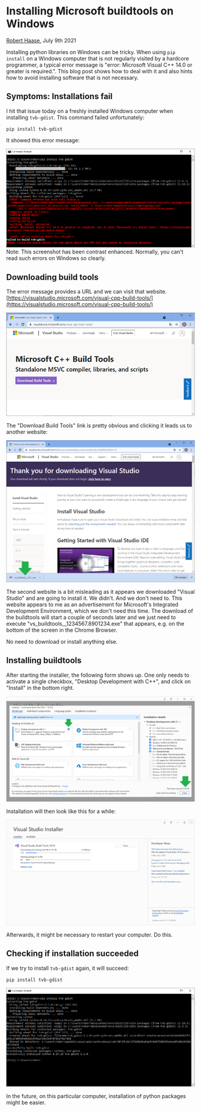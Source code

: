 # Installing Microsoft buildtools on Windows
[Robert Haase](../readme.md), July 9th 2021

Installing python libraries on Windows can be tricky. When using `pip install` on a Windows computer that is not regularly visited by a hardcore programmer, a typical error message is "error: Microsoft Visual C++ 14.0 or greater is required.".
This blog post shows how to deal with it and also hints how to avoid installing software that is not necessary.

## Symptoms: Installations fail
I hit that issue today on a freshly installed Windows computer when installing `tvb-gdist`. This command failed unfortunately:

```
pip install tvb-gdist
```

It showed this error message:

![](error.png)
Note: This screenshot has been contrast enhanced. Normally, you can't read such errors on Windows so clearly.

## Downloading build tools
The error message provides a URL and we can visit that website.
[https://visualstudio.microsoft.com/visual-cpp-build-tools/](https://visualstudio.microsoft.com/visual-cpp-build-tools/)

![](download1.png)

The "Download Build Tools" link is pretty obvious and clicking it leads us to another website:

![](download2.png)

The second website is a bit misleading as it appears we downloaded "Visual Studio" and are going to install it. 
We didn't. And we don't need to.
This website appears to me as an advertisement for Microsoft's Integrated Development Environment, which we don't need this time.
The download of the buildtools will start a couple of seconds later and we just need to execute "vs_buildtools__1234567.8901234.exe" that appears, e.g. on the bottom of the screen in the Chrome Browser. 

No need to download or install anything else.

## Installing buildtools
After starting the installer, the following form shows up. 
One only needs to activate a single checkbox, "Desktop Development with C++", and click on "Install" in the bottom right.

![](install.png)

Installation will then look like this for a while:

![](install2.png)

Afterwards, it might be necessary to restart your computer. Do this.

## Checking if installation succeeded
If we try to install `tvb-gdist` again, it will succeed:
```
pip install tvb-gdist
```

![](success.png)

In the future, on this particular computer, installation of python packages might be easier.
